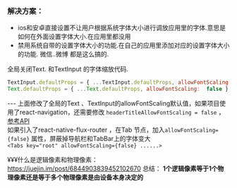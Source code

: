 ###  解决方案：

 - ios和安卓直接设置不让用户根据系统字体大小进行调放应用里的字体.意思是如何在外面设置字体大小.在应用里都没用
 - 禁用系统自带的设置字体大小的功能.在自己的应用里添加对应的设置字体大小的功能. 微信..微博 都是这么搞的.


全局关闭Text. 和TextInput 的字体缩放代码.
```js
TextInput.defaultProps = { ...TextInput.defaultProps, allowFontScaling:  false };
Text.defaultProps = { ...Text.defaultProps, allowFontScaling:  false };
```

--- 上面修改了全局的Text 、TextInput的allowFontScaling默认值，如果项目使用了react-navigation，还需要修改 `headerTitleAllowFontScaling = false` ，[参考API](https://reactnavigation.org/docs/stack-navigator.html#headertitleallowfontscaling)  
如果引入了react-native-flux-router ，在Tab 节点，加入`allowFontScaling={false}` 属性，屏蔽掉导航栏和TabBar上的字体变大  
`<Tabs key="root" allowFontScaling={false} ......>`


¥¥¥什么是逻辑像素和物理像素：
https://juejin.im/post/6844903839452102670
总结：
**1个逻辑像素等于1个物理像素还是等于多个物理像素是由设备本身决定的**

  
<!--stackedit_data:
eyJoaXN0b3J5IjpbLTEwNTQ5MTYyODgsNDM5MjEzNDkwLC0xMT
UxMDEzMjc5XX0=
-->